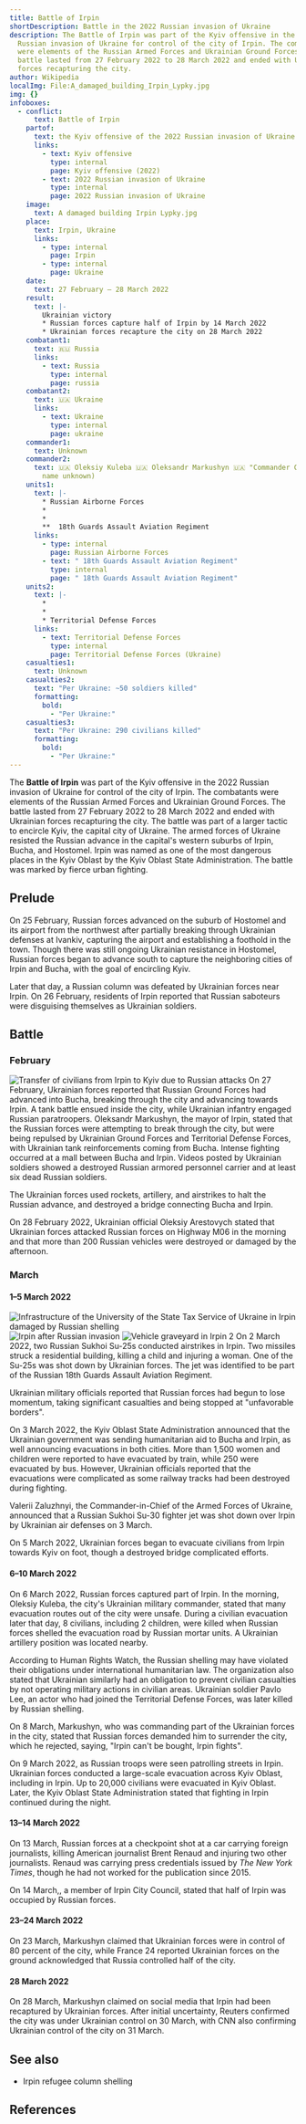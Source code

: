 ```yaml
---
title: Battle of Irpin
shortDescription: Battle in the 2022 Russian invasion of Ukraine
description: The Battle of Irpin was part of the Kyiv offensive in the 2022
  Russian invasion of Ukraine for control of the city of Irpin. The combatants
  were elements of the Russian Armed Forces and Ukrainian Ground Forces. The
  battle lasted from 27 February 2022 to 28 March 2022 and ended with Ukrainian
  forces recapturing the city.
author: Wikipedia
localImg: File:A_damaged_building_Irpin_Lypky.jpg
img: {}
infoboxes:
  - conflict:
      text: Battle of Irpin
    partof:
      text: the Kyiv offensive of the 2022 Russian invasion of Ukraine
      links:
        - text: Kyiv offensive
          type: internal
          page: Kyiv offensive (2022)
        - text: 2022 Russian invasion of Ukraine
          type: internal
          page: 2022 Russian invasion of Ukraine
    image:
      text: A damaged building Irpin Lypky.jpg
    place:
      text: Irpin, Ukraine
      links:
        - type: internal
          page: Irpin
        - type: internal
          page: Ukraine
    date:
      text: 27 February – 28 March 2022
    result:
      text: |-
        Ukrainian victory
        * Russian forces capture half of Irpin by 14 March 2022 
        * Ukrainian forces recapture the city on 28 March 2022
    combatant1:
      text: 🇷🇺 Russia
      links:
        - text: Russia
          type: internal
          page: russia
    combatant2:
      text: 🇺🇦 Ukraine
      links:
        - text: Ukraine
          type: internal
          page: ukraine
    commander1:
      text: Unknown
    commander2:
      text: 🇺🇦 Oleksiy Kuleba 🇺🇦 Oleksandr Markushyn 🇺🇦 "Commander Casper" (real
        name unknown)
    units1:
      text: |-
        * Russian Airborne Forces
        * 
        * 
        **  18th Guards Assault Aviation Regiment
      links:
        - type: internal
          page: Russian Airborne Forces
        - text: " 18th Guards Assault Aviation Regiment"
          type: internal
          page: " 18th Guards Assault Aviation Regiment"
    units2:
      text: |-
        * 
        * 
        * Territorial Defense Forces
      links:
        - text: Territorial Defense Forces
          type: internal
          page: Territorial Defense Forces (Ukraine)
    casualties1:
      text: Unknown
    casualties2:
      text: "Per Ukraine: ~50 soldiers killed"
      formatting:
        bold:
          - "Per Ukraine:"
    casualties3:
      text: "Per Ukraine: 290 civilians killed"
      formatting:
        bold:
          - "Per Ukraine:"
---
```


The **Battle of Irpin** was part of the Kyiv offensive in the 2022 Russian invasion of Ukraine for control of the city of Irpin. The combatants were elements of the Russian Armed Forces and Ukrainian Ground Forces. The battle lasted from 27 February 2022 to 28 March 2022 and ended with Ukrainian forces recapturing the city. The battle was part of a larger tactic to encircle Kyiv, the capital city of Ukraine. The armed forces of Ukraine resisted the Russian advance in the capital's western suburbs of Irpin, Bucha, and Hostomel. Irpin was named as one of the most dangerous places in the Kyiv Oblast by the Kyiv Oblast State Administration. The battle was marked by fierce urban fighting.

## Prelude
On 25 February, Russian forces advanced on the suburb of Hostomel and its airport from the northwest after partially breaking through Ukrainian defenses at Ivankiv, capturing the airport and establishing a foothold in the town. Though there was still ongoing Ukrainian resistance in Hostomel, Russian forces began to advance south to capture the neighboring cities of Irpin and Bucha, with the goal of encircling Kyiv.

Later that day, a Russian column was defeated by Ukrainian forces near Irpin. On 26 February, residents of Irpin reported that Russian saboteurs were disguising themselves as Ukrainian soldiers.

## Battle


### February
![Transfer of civilians from Irpin to Kyiv due to Russian attacks](https://wikipedia.org/wiki/Special:Redirect/file/Transfer_of_civilians_from_Irpin_to_Kyiv_due_to_Russian_attacks.jpg?)
On 27 February, Ukrainian forces reported that Russian Ground Forces had advanced into Bucha, breaking through the city and advancing towards Irpin. A tank battle ensued inside the city, while Ukrainian infantry engaged Russian paratroopers. Oleksandr Markushyn, the mayor of Irpin, stated that the Russian forces were attempting to break through the city, but were being repulsed by Ukrainian Ground Forces and Territorial Defense Forces, with Ukrainian tank reinforcements coming from Bucha. Intense fighting occurred at a mall between Bucha and Irpin. Videos posted by Ukrainian soldiers showed a destroyed Russian armored personnel carrier and at least six dead Russian soldiers.

The Ukrainian forces used rockets, artillery, and airstrikes to halt the Russian advance, and destroyed a bridge connecting Bucha and Irpin.

On 28 February 2022, Ukrainian official Oleksiy Arestovych stated that Ukrainian forces attacked Russian forces on Highway M06 in the morning and that more than 200 Russian vehicles were destroyed or damaged by the afternoon.

### March


#### 1–5 March 2022
![Infrastructure of the University of the State Tax Service of Ukraine in Irpin damaged by Russian shelling](https://wikipedia.org/wiki/Special:Redirect/file/Infrastructure_of_the_University_of_the_State_Tax_Service_of_Ukraine_in_Irpin_damaged_by_Russian_shelling.jpg?)
![Irpin after Russian invasion](https://wikipedia.org/wiki/Special:Redirect/file/Irpin_after_Russian_invasion.jpg?)
![Vehicle graveyard in Irpin 2](https://wikipedia.org/wiki/Special:Redirect/file/Vehicle_graveyard_in_Irpin_2.jpg?)
On 2 March 2022, two Russian Sukhoi Su-25s conducted airstrikes in Irpin. Two missiles struck a residential building, killing a child and injuring a woman. One of the Su-25s was shot down by Ukrainian forces. The jet was identified to be part of the Russian 18th Guards Assault Aviation Regiment.

Ukrainian military officials reported that Russian forces had begun to lose momentum, taking significant casualties and being stopped at "unfavorable borders".

On 3 March 2022, the Kyiv Oblast State Administration announced that the Ukrainian government was sending humanitarian aid to Bucha and Irpin, as well announcing evacuations in both cities. More than 1,500 women and children were reported to have evacuated by train, while 250 were evacuated by bus. However, Ukrainian officials reported that the evacuations were complicated as some railway tracks had been destroyed during fighting.

Valerii Zaluzhnyi, the Commander-in-Chief of the Armed Forces of Ukraine, announced that a Russian Sukhoi Su-30 fighter jet was shot down over Irpin by Ukrainian air defenses on 3 March.

On 5 March 2022, Ukrainian forces began to evacuate civilians from Irpin towards Kyiv on foot, though a destroyed bridge complicated efforts.

#### 6–10 March 2022
On 6 March 2022, Russian forces captured part of Irpin. In the morning, Oleksiy Kuleba, the city's Ukrainian military commander, stated that many evacuation routes out of the city were unsafe. During a civilian evacuation later that day, 8 civilians, including 2 children, were killed when Russian forces shelled the evacuation road by Russian mortar units. A Ukrainian artillery position was located nearby.

According to Human Rights Watch, the Russian shelling may have violated their obligations under international humanitarian law. The organization also stated that Ukrainian similarly had an obligation to prevent civilian casualties by not operating military actions in civilian areas. Ukrainian soldier Pavlo Lee, an actor who had joined the Territorial Defense Forces, was later killed by Russian shelling.

On 8 March, Markushyn, who was commanding part of the Ukrainian forces in the city, stated that Russian forces demanded him to surrender the city, which he rejected, saying, "Irpin can't be bought, Irpin fights".

On 9 March 2022, as Russian troops were seen patrolling streets in Irpin. Ukrainian forces conducted a large-scale evacuation across Kyiv Oblast, including in Irpin. Up to 20,000 civilians were evacuated in Kyiv Oblast. Later, the Kyiv Oblast State Administration stated that fighting in Irpin continued during the night.

#### 13–14 March 2022
On 13 March, Russian forces at a checkpoint shot at a car carrying foreign journalists, killing American journalist Brent Renaud and injuring two other journalists. Renaud was carrying press credentials issued by *The New York Times*, though he had not worked for the publication since 2015.

On 14 March,, a member of Irpin City Council, stated that half of Irpin was occupied by Russian forces.

#### 23–24 March 2022
On 23 March, Markushyn claimed that Ukrainian forces were in control of 80 percent of the city, while France 24 reported Ukrainian forces on the ground acknowledged that Russia controlled half of the city.

#### 28 March 2022
On 28 March, Markushyn claimed on social media that Irpin had been recaptured by Ukrainian forces. After initial uncertainty, Reuters confirmed the city was under Ukrainian control on 30 March, with CNN also confirming Ukrainian control of the city on 31 March.

## See also
 * Irpin refugee column shelling


## References
